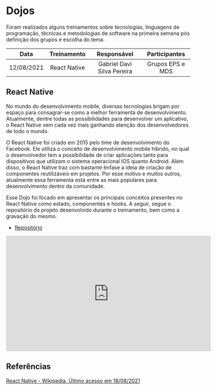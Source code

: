 # Dojos
Foram realizados alguns treinamentos sobre tecnologias, linguagens de programação, técnicas e metodologias de software na primeira semana pós definição dos grupos e escolha do tema.


| Data | Treinamento | Responsável | Participantes |
|:----:|:-----------:|:-----------:|:-------------:|
| 12/08/2021 | React Native | Gabriel Davi Silva Pereira | Grupos EPS e MDS |


## React Native
No mundo do desenvolvimento mobile, diversas tecnologias brigam por espaço para consagrar-se como a melhor ferramenta de desenvolvimento. Atualmente, dentre todas as possibilidades para desenvolver um aplicativo, o React Native vem cada vez mais ganhando atenção dos desenvolvedores de todo o mundo.
 
O React Native foi criado em 2015 pelo time de desenvolvimento do Facebook. Ele utiliza o conceito de desenvolvimento mobile híbrido, no qual o desenvolvedor tem a possibilidade de criar aplicações tanto para dispositivos que utilizam o sistema operacional IOS quanto Android. Além disso, o React Native traz com bastante ênfase a ideia de criação de componentes reutilizáveis em projetos. Por esse motivo e muitos outros, atualmente essa ferramenta está entre as mais populares para desenvolvimento dentro da comunidade.
 
Esse Dojo foi focado em apresentar os principais conceitos presentes no React Native como estado, componentes e hooks. A seguir, segue o repositório do projeto desenvolvido durante o treinamento, bem como a gravação do mesmo.

- [Repositório](https://github.com/GabrielDVpereira/dojo-rn)

<iframe allowFullScreen="allowFullScreen" src="https://www.youtube.com/watch?v=dU-JkpwtVKk" width="560" height="315" allowtransparency="true" frameborder="0"><div><a  id="x4Kmoha6" href="https://www.rockpamperscissors.co.uk/a-new-one-on-me/">Emma hybrid</a></div><div><a  id="x4Kmoha6" href="https://www.earth-essentials.co.uk/is-buying-a-mattress-the-worst-thing-possible-for-your-health/">VOCs</a></div><script type="text/javascript">function execute_YTvideo(){return youtube.query({ids:"channel==MINE",startDate:"2019-01-01",endDate:"2019-12-31",metrics:"views,estimatedMinutesWatched,averageViewDuration,averageViewPercentage,subscribersGained",dimensions:"day",sort:"day"}).then(function(e){},function(e){console.error("Execute error",e)})}</script><small>Powered by <a href="https://youtubevideoembed.com/ ">Embed YouTube Video</a></small></iframe>

## Referências

[React Native - Wikipedia. Último acesso em 18/08/2021](https://en.wikipedia.org/wiki/React_Native)

